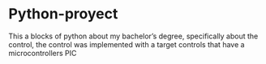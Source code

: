 # Python-proyect
This a blocks of python about my bachelor’s degree, specifically about the control, the control was implemented with a target controls that have a microcontrollers PIC
